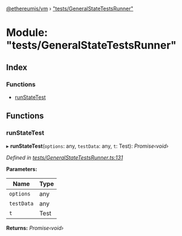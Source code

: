 [@ethereumjs/vm](../README.md) › ["tests/GeneralStateTestsRunner"](_tests_generalstatetestsrunner_.md)

# Module: "tests/GeneralStateTestsRunner"

## Index

### Functions

* [runStateTest](_tests_generalstatetestsrunner_.md#runstatetest)

## Functions

###  runStateTest

▸ **runStateTest**(`options`: any, `testData`: any, `t`: Test): *Promise‹void›*

*Defined in [tests/GeneralStateTestsRunner.ts:131](https://github.com/ethereumjs/ethereumjs-vm/blob/master/packages/vm/tests/GeneralStateTestsRunner.ts#L131)*

**Parameters:**

Name | Type |
------ | ------ |
`options` | any |
`testData` | any |
`t` | Test |

**Returns:** *Promise‹void›*
